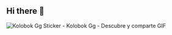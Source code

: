 ## Hi there 👋
![Kolobok Gg Sticker - Kolobok Gg - Descubre y comparte GIF](https://github.com/user-attachments/assets/648b85e5-bdca-487b-a6c9-ea1b07c9940c)

<!--
**Nickodilas/Nickodilas** is a ✨ _special_ ✨ repository because its `README.md` (this file) appears on your GitHub profile.

Here are some ideas to get you started:

- 🔭 I’m currently working on ...
- 🌱 I’m currently learning ...
- 👯 I’m looking to collaborate on ...
- 🤔 I’m looking for help with ...
- 💬 Ask me about ...
- 📫 How to reach me: ...
- 😄 Pronouns: ...
- ⚡ Fun fact: ...
-->
